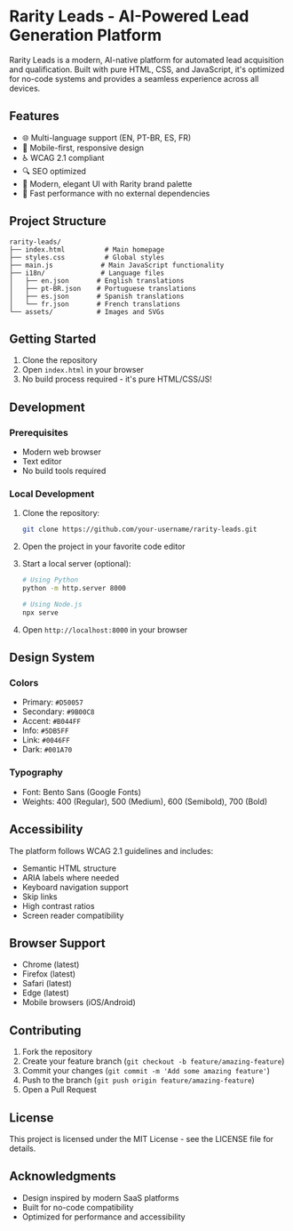 # Rarity Leads - AI-Powered Lead Generation Platform

Rarity Leads is a modern, AI-native platform for automated lead acquisition and qualification. Built with pure HTML, CSS, and JavaScript, it's optimized for no-code systems and provides a seamless experience across all devices.

## Features

- 🌐 Multi-language support (EN, PT-BR, ES, FR)
- 📱 Mobile-first, responsive design
- ♿ WCAG 2.1 compliant
- 🔍 SEO optimized
- 🎨 Modern, elegant UI with Rarity brand palette
- 🚀 Fast performance with no external dependencies

## Project Structure

```
rarity-leads/
├── index.html          # Main homepage
├── styles.css          # Global styles
├── main.js            # Main JavaScript functionality
├── i18n/              # Language files
│   ├── en.json       # English translations
│   ├── pt-BR.json    # Portuguese translations
│   ├── es.json       # Spanish translations
│   └── fr.json       # French translations
└── assets/           # Images and SVGs
```

## Getting Started

1. Clone the repository
2. Open `index.html` in your browser
3. No build process required - it's pure HTML/CSS/JS!

## Development

### Prerequisites

- Modern web browser
- Text editor
- No build tools required

### Local Development

1. Clone the repository:
   ```bash
   git clone https://github.com/your-username/rarity-leads.git
   ```

2. Open the project in your favorite code editor

3. Start a local server (optional):
   ```bash
   # Using Python
   python -m http.server 8000
   
   # Using Node.js
   npx serve
   ```

4. Open `http://localhost:8000` in your browser

## Design System

### Colors

- Primary: `#D50057`
- Secondary: `#9B00C8`
- Accent: `#B044FF`
- Info: `#5DB5FF`
- Link: `#0046FF`
- Dark: `#001A70`

### Typography

- Font: Bento Sans (Google Fonts)
- Weights: 400 (Regular), 500 (Medium), 600 (Semibold), 700 (Bold)

## Accessibility

The platform follows WCAG 2.1 guidelines and includes:

- Semantic HTML structure
- ARIA labels where needed
- Keyboard navigation support
- Skip links
- High contrast ratios
- Screen reader compatibility

## Browser Support

- Chrome (latest)
- Firefox (latest)
- Safari (latest)
- Edge (latest)
- Mobile browsers (iOS/Android)

## Contributing

1. Fork the repository
2. Create your feature branch (`git checkout -b feature/amazing-feature`)
3. Commit your changes (`git commit -m 'Add some amazing feature'`)
4. Push to the branch (`git push origin feature/amazing-feature`)
5. Open a Pull Request

## License

This project is licensed under the MIT License - see the LICENSE file for details.

## Acknowledgments

- Design inspired by modern SaaS platforms
- Built for no-code compatibility
- Optimized for performance and accessibility 